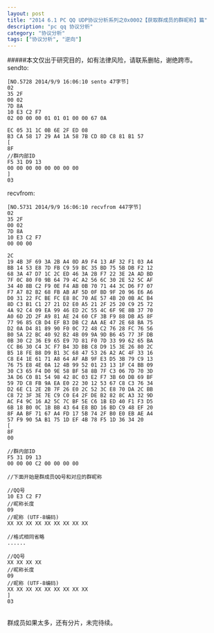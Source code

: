 ```yaml
---
layout: post
title: "2014 6.1 PC QQ UDP协议分析系列之0x0002【获取群成员的群昵称】篇"
description: "pc qq 协议分析"
category: "协议分析"
tags: ["协议分析", "逆向"]
---
```

#####本文仅出于研究目的，如有法律风险，请联系删帖，谢绝跨市。 
<br/>
sendto:

	[NO.5728 2014/9/9 16:06:10 sento 47字节]
	02
	35 2F
	00 02
	7D 8A
	10 E3 C2 F7
	02 00 00 00 01 01 01 00 00 67 0A 
	
	EC 05 31 1C 0B 6E 2F ED 08
	B3 CA 58 17 29 A4 1A 58 7B CD 8D C8 81 B1 57
	[
	8F
	//群内部ID
	F5 31 D9 13 
	00 00 00 00 00 00 00 00
	]
	03
	
recvfrom:

	[NO.5731 2014/9/9 16:06:10 recvfrom 447字节]
	02
	35 2F
	00 02
	7D 8A
	10 E3 C2 F7
	00 00 00

	2C
	19 4B 3F 69 3A 2B A4 0D A9 F4 13 AF 32 F1 03 A4
	BB 14 53 E8 7D FB C9 59 BC 35 BD 75 5B DB F2 12
	68 3A 47 D7 1C 2C ED 46 3A 2B F7 22 3E 2A AD BD
	7F 0C 80 F0 9B 64 79 4C A2 56 6C 30 2E 52 5C AF
	34 40 8B C2 F9 0E F4 AB 0B 70 71 44 3C D6 F7 07
	F7 A7 82 B2 68 FB AB AF 5D 0F BD 9F 20 96 E6 A6
	D0 31 22 FC BE FC E8 8C 70 AE 57 4B 20 0B AC B4
	8D C3 B1 C1 27 21 D2 E0 A5 21 2F 25 20 C9 25 72
	4A 92 C4 09 EA 99 46 ED 2C 55 4C 6F 9E 8B 37 70
	A0 6D 2D 2F A9 81 AE 24 60 CF 3B F9 88 DB A5 8F
	77 96 85 CB D4 EF B3 DB C2 AA AE 47 2E 68 BA 75
	D2 0A D4 81 89 90 F0 0C 72 48 C2 76 28 FC 76 56
	B0 5A 22 BC 40 92 B2 4B 09 9A 9D B6 45 77 3F DB
	0B 30 C2 36 E9 65 E9 7D 81 F0 7D 33 99 62 65 BA
	CC B6 30 C4 3C F7 B4 3D BB C8 D9 15 3E 26 80 2C
	B5 18 FE B8 D9 B1 3C 68 47 53 26 A2 AC 4F 33 16
	C8 E4 1E 61 71 A8 64 AF AB 9F E3 D5 3B 79 C9 13
	76 75 E8 4E 0A 12 4B 99 52 01 23 13 1F C4 BB 09
	30 C3 65 F4 D0 9E 58 BF 58 8B 7F C3 06 7D 70 3D
	3A D6 C0 B1 54 98 42 8C 03 E2 F7 3B 60 DB 69 BF
	59 7D C8 FB 9A EA E0 22 30 12 53 67 C8 C3 76 34
	D2 6E C1 2E 2B 7F 26 E0 2C 52 3C E8 70 DA 2C BB
	C8 72 3F 3E 7E C9 C0 E4 2F DE B2 82 8C A3 32 9D
	AC F4 9C 16 A2 5C 7C BF 5E C6 1B ED 40 F1 F3 D5
	6B 18 B0 0C 1B BB 43 64 E8 BD 16 BD C9 48 EF 20
	8F AA BF 71 67 A4 FD 17 5B 74 2F B0 E0 EB AE A4
	57 F9 90 5A B1 75 1D EF 4B 78 F5 1D 36 34 20
	[
	8F
	00 

	//群内部ID
	F5 31 D9 13
	00 00 00 C2 00 00 00 00 
	
	//下面开始是群成员QQ号和对应的群昵称

	//QQ号
	10 E3 C2 F7
	//昵称长度 
	09 
	//昵称 (UTF-8编码)
	XX XX XX XX XX XX XX XX XX 

	//格式相同省略
	......
	
	//QQ号
	XX XX XX XX
	//昵称长度 
	09 
	//昵称 (UTF-8编码)
	XX XX XX XX XX XX XX XX XX 
	]
	03
	
<br/>
群成员如果太多，还有分片，未完待续。